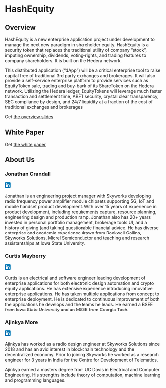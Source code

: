 # HashEquity

## Overview

HashEquity is a new enterprise application project under development to manage
the next new paradigm in shareholder equity. HashEquity is a security token 
that replaces the traditional utility of company “stock”, imputing ownership, 
dividends, voting-rights, and trading features to company shareholders. It is
 built on the Hedera network.

This distributed application (“dApp”) will be a critical enterprise tool to 
raise capital free of traditional 3rd party exchanges and brokerages. It will 
also provide a self-service enterprise platform to provide services such as 
EquityToken sale, trading and buy-back of its ShareToken on the Hedera network. 
Utilizing the Hedera ledger, EquityTokens will leverage much faster transaction 
and settlement time, ABFT security, crystal clear transparency, SEC compliance 
by design, and 24/7 liquidity at a fraction of the cost of traditional 
exchanges and brokerages.

Get [the overview slides](https://github.com/HashEquity/HashEquity.github.io/raw/main/HashEquity_Overview.pdf)

## White Paper

Get [the white paper](HashEquity_white_paper.pdf)

## About Us

### Jonathan Crandall

<a href = "https://www.linkedin.com/in/jonathan-crandall-a927445/" ><img src="linkedin.png" width="18" alt="LinkedIn Profile" /></a>

Jonathan is an engineering project manager with Skyworks developing radio 
frequency power amplifier module chipsets supporting 5G, IoT and mobile 
handset product development.  With over 15 years of experience in product 
development, including requirements capture, resource planning, engineering 
design and production ramp.   Jonathan also has 20+ years invested in personal 
portfolio management, brokerage tools UI, and a history of giving (and taking) 
questionable financial advice.  He has diverse enterprise and academic 
experience drawn from Rockwell Collins, Skyworks Solutions, Micrel 
Semiconductor and teaching and research assistantships at Iowa State 
University.


### Curtis Mayberry 

<a href = "https://www.linkedin.com/in/curtis-mayberry-1364a130/" ><img src="linkedin.png" width="18" alt="LinkedIn Profile" /></a>

Curtis is an electrical and software engineer leading development of 
enterprise applications for both electronic design automation and crypto 
equity applications.  He has extensive experience introducing innovative 
enterprise applications.  He has taken multiple applications from concept 
to enterprise deployment. He is dedicated to continuous improvement of both 
the applications he develops and the teams he leads. He earned a BSEE from 
Iowa State University and an MSEE from Georgia Tech. 



### Ajinkya More

<a href = "https://www.linkedin.com/in/more12/" ><img src="linkedin.png" width="18" alt="LinkedIn Profile" /></a>

Ajinkya has worked as a radio design engineer at Skyworks Solutions since 
2018 and has an avid interest in blockchain technology and the decentralized 
economy. Prior to joining Skyworks he worked as a research engineer for 3 
years in India for the Centre for Development of Telematics.

Ajinkya earned a masters degree from UC Davis in Electrical and Computer 
Engineering. His strengths include theory of computation, machine learning 
and programming languages.
